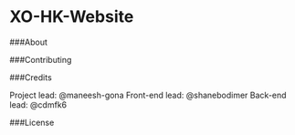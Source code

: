 # XO-HK-Website

###About

###Contributing

###Credits

Project lead: @maneesh-gona
Front-end lead: @shanebodimer
Back-end lead: @cdmfk6

###License
